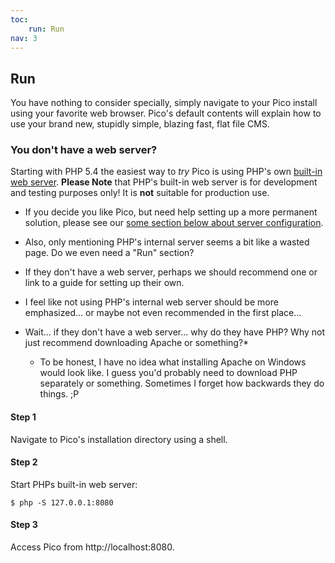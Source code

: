 ```yaml
---
toc:
    run: Run
nav: 3
---
```


## Run

You have nothing to consider specially, simply navigate to your Pico install using your favorite web browser. Pico's default contents will explain how to use your brand new, stupidly simple, blazing fast, flat file CMS.

### You don't have a web server?
Starting with PHP 5.4 the easiest way to *try* Pico is using PHP's own [built-in web server][PHPServer]. **Please Note** that PHP's built-in web server is for development and testing purposes only!  It is **not** suitable for production use.

* If you decide you like Pico, but need help setting up a more permanent solution, please see our [some section below about server configuration]().
* Also, only mentioning PHP's internal server seems a bit like a wasted page.  Do we even need a "Run" section?


* If they don't have a web server, perhaps we should recommend one or link to a guide for setting up their own.
* I feel like not using PHP's internal web server should be more emphasized... or maybe not even recommended in the first place...
* Wait... if they don't have a web server... why do they have PHP?  Why not just recommend downloading Apache or something?*
  * To be honest, I have no idea what installing Apache on Windows would look like.  I guess you'd probably need to download PHP separately or something.  Sometimes I forget how backwards they do things. ;P

#### Step 1
Navigate to Pico's installation directory using a shell.

#### Step 2
Start PHPs built-in web server:
<pre><code>$ php -S 127.0.0.1:8080</code></pre>

#### Step 3
Access Pico from http://localhost:8080.

[PHPServer]: http://php.net/manual/en/features.commandline.webserver.php
